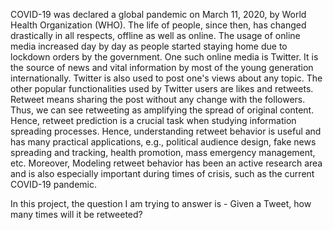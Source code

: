 COVID-19 was declared a global pandemic on March 11, 2020, by World Health Organization (WHO). The life of people, since then, has changed drastically in all respects, offline as well as online. The usage of online media increased day by day as people started staying home due to lockdown orders by the government. One such online media is Twitter. It is the source of news and vital information by most of the young generation internationally. Twitter is also used to post one's views about any topic. The other popular functionalities used by Twitter users are likes and retweets. Retweet means sharing the post without any change with the followers. Thus, we can see retweeting as amplifying the spread of original content. Hence, retweet prediction is a crucial task when studying information spreading processes.
Hence, understanding retweet behavior is useful and has many practical applications, e.g., political audience design, fake news spreading and tracking, health promotion, mass emergency management, etc. Moreover, Modeling retweet behavior has been an active research area and is also especially important during times of crisis, such as the current COVID-19 pandemic.


In this project, the question I am trying to answer is - Given a Tweet, how many times will it be retweeted?
